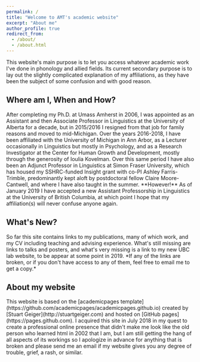 ```yaml
---
permalink: /
title: "Welcome to AMT's academic website"
excerpt: "About me"
author_profile: true
redirect_from: 
  - /about/
  - /about.html
---
```

<div class="amtText",markdown="1">This website's main purpose is to let you access whatever academic work I've done in phonology and allied fields. Its current secondary purpose is to lay out the slightly complicated explanation of my affiliations, as they have been the subject of some confusion and with good reason.</div>

Where am I, When and How?
-----
<div class="amtText", markdown="1">After completing my Ph.D. at Umass Amherst in 2006, I was appointed as an Assistant and then Associate Professor in Linguistics at the University of Alberta for a decade, but in 2015/2016 I resigned from that job for family reasons and moved to mid-Michigan. Over the years 2016-2018, I have been affiliated with the University of Michigan in Ann Arbor, as a Lecturer occasionally in Linguistics but mostly in Psychology, and as a Research Investigator at the Center for Human Growth and Development, mostly through the generosity of Ioulia Kovelman. Over this same period I have also been an Adjunct Professor in Linguistics at Simon Fraser University, which has housed my SSHRC-funded Insight grant with co-PI Ashley Farris-Trimble, predominantly kept aloft by postdoctoral fellow Claire Moore-Cantwell, and where I have also taught in the summer. **However!** As of January 2019 I have accepted a new Assistant Professorship in Linguistics at the University of British Columbia, at which point I hope that my affiliation(s) will never confuse anyone again.</div>

What's New?
------
<div class="amtText", markdown="1">So far this site contains links to my publications, many of which work, and my CV including teaching and advising experience. 
What's still missing are links to talks and posters, and what's very missing is a link to my new UBC lab website, to be appear at some point in 2019. *If any of the links are broken, or if you don't have access to any of them, feel free to email me to get a copy.*</div>

**About my website**
------
<div class="amtText", markdown="1">This website is based on the [academicpages template](https://github.com/academicpages/academicpages.github.io) created by [Stuart Geiger](http://stuartgeiger.com) and hosted on [GitHub pages](https://pages.github.com). I acquired this site in July 2018 in my quest to create a professional online presence that didn't make me look like the old person who learned html in 2002 that I am, but I am still getting the hang of all aspects of its workings so I apologize in advance for anything that is broken and please send me an email if my website gives you any degree of trouble, grief, a rash, or similar.</div>
